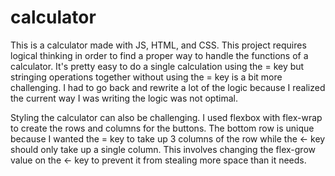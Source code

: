 # calculator

This is a calculator made with JS, HTML, and CSS.  This project requires logical thinking in order to find a proper way to handle the functions of a calculator.  It's pretty easy to do a single calculation using the = key but stringing operations together without using the = key is a bit more challenging.  I had to go back and rewrite a lot of the logic because I realized the current way I was writing the logic was not optimal.

Styling the calculator can also be challenging.  I used flexbox with flex-wrap to create the rows and columns for the buttons.  The bottom row is unique because I wanted the = key to take up 3 columns of the row while the ← key should only take up a single column.  This involves changing the flex-grow value on the ← key to prevent it from stealing more space than it needs.